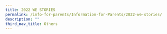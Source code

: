 ```yaml
---
title: 2022 WE STORIES
permalink: /info-for-parents/Information-for-Parents/2022-we-stories/
description: ""
third_nav_title: Others
---
```


